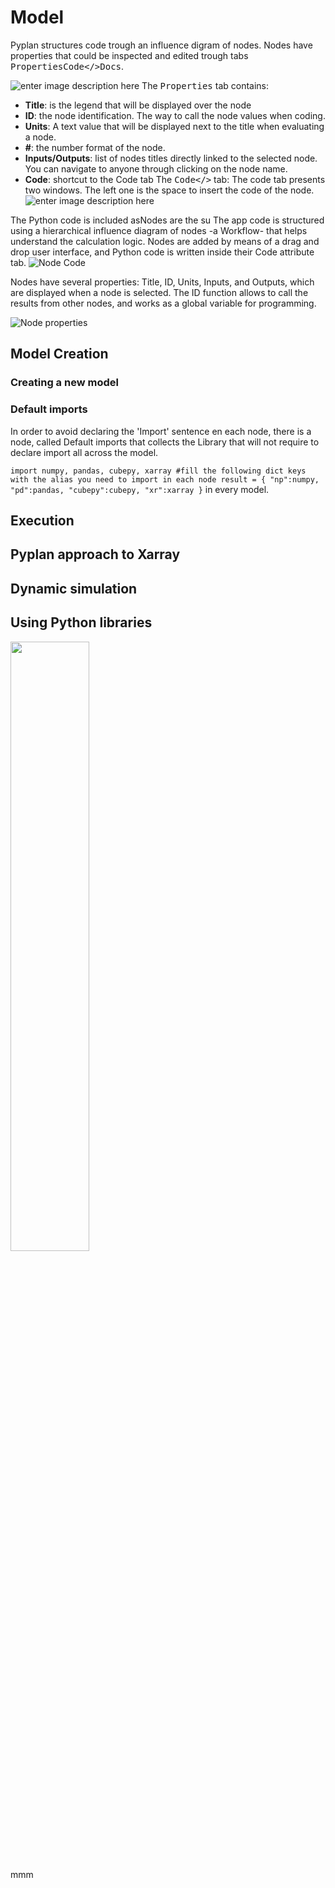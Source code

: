 # Model

Pyplan structures code trough an influence digram of nodes. Nodes have properties that could be inspected and edited trough tabs <kbd>Properties</kbd><kbd>Code</></kbd><kbd>Docs</kbd>.

![enter image description here](http://img.pyplan.org/model-node-prop1.png)
The <kbd>Properties</kbd> tab contains:
 - **Title**: is the legend that will be displayed over the node
 - **ID**: the node identification. The way to call the node values when coding.
 - **Units**: A text value that will be displayed next to the title when evaluating a node.
 - **#**: the number format of the node.
 - **Inputs/Outputs**: list of nodes titles directly linked to the selected node. You can navigate to anyone through clicking on the node name.
 - **Code**: shortcut to the Code tab
The <kbd>Code</></kbd> tab:
The code tab presents two windows. The left one is the space to insert the code of the node.
![enter image description here](http://img.pyplan.org/model-code-tab1.png)



The Python code is included asNodes are the su
The app code is structured using a hierarchical influence diagram of nodes -a Workflow- that helps understand the calculation logic. Nodes are added by means of a drag and drop user interface, and Python code is written inside their Code attribute tab. 
![Node Code](http://img.pyplan.org/index_node_code.png)

Nodes have several properties: Title, ID, Units, Inputs, and Outputs, which are displayed when a node is selected. The ID function allows to call the results from other nodes, and works as a global variable for programming.

![Node properties](http://img.pyplan.org/index_node_properties1.png)


## Model Creation
### Creating a new model
### Default imports
In order to avoid declaring the 'Import' sentence en each node, there is a node, called Default imports that collects the Library that will not require to declare import all across the model.

`import numpy, pandas, cubepy, xarray
#fill the following dict keys with the alias you need to import in each node
result = {
    "np":numpy,
    "pd":pandas,
    "cubepy":cubepy,
    "xr":xarray
}` in every model.


## Execution
## Pyplan approach to Xarray
## Dynamic simulation
## Using Python libraries


<img src="image.jpg" width="50%" height="50%" />
<i class="icon-file"></i>
<i class="fa fa-folder-open"></i>

mmm
<!--stackedit_data:
eyJoaXN0b3J5IjpbLTE5NjMwMDUwNjYsLTc0NTI2MTE3OSwzNz
Q4NjMwNzksNzU5MjkyNzg4LDE1ODE2OTEwMjcsLTIwODAzMDQ3
OTcsLTQxNzA5NjM3LC0xODM2MDUzNTE5LDUxMTg5NTU4MCw2Mz
AyNDE4NDQsLTE0MDY4ODU0MjIsLTQwOTI2MzYyMSwtMTQ0NjM3
MTg5N119
-->